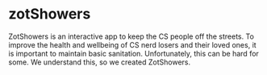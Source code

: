 # zotShowers

ZotShowers is an interactive app to keep the CS people off the streets. 
To improve the health and wellbeing of CS nerd losers and their loved ones, it is important to maintain basic sanitation. Unfortunately, this can be hard for some. We understand this, so we created ZotShowers. 

